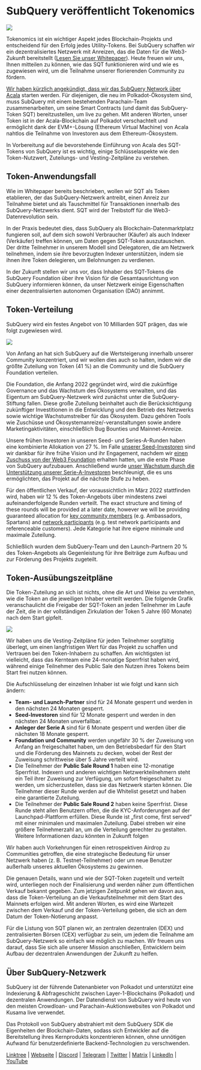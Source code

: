 # SubQuery veröffentlicht Tokenomics

![](https://miro.medium.com/max/1400/1*e42FM0TsNgOM3VacoctOzQ.png)

Tokenomics ist ein wichtiger Aspekt jedes Blockchain-Projekts und entscheidend für den Erfolg jedes Utility-Tokens. Bei SubQuery schaffen wir ein dezentralisiertes Netzwerk mit Anreizen, das die Daten für die Web3-Zukunft bereitstellt ([Lesen Sie unser Whitepaper](https://static.subquery.network/whitepaper.pdf)).  Heute freuen wir uns, Ihnen mitteilen zu können, wie das SQT funktionieren wird und wie es zugewiesen wird, um die Teilnahme unserer florierenden Community zu fördern.

[Wir haben kürzlich angekündigt, dass wir das SubQuery Network über Acala](./20211220-tokenomics.md) starten werden. Für diejenigen, die neu im Polkadot-Ökosystem sind, muss SubQuery mit einem bestehenden Parachain-Team zusammenarbeiten, um seine Smart Contracts (und damit das SubQuery-Token SQT) bereitzustellen, um live zu gehen. Mit anderen Worten, unser Token ist in der Acala-Blockchain auf Polkadot verschachtelt und ermöglicht dank der EVM+-Lösung (Ethereum Virtual Machine) von Acala nahtlos die Teilnahme von Investoren aus dem Ethereum-Ökosystem.

In Vorbereitung auf die bevorstehende Einführung von Acala des SQT-Tokens von SubQuery ist es wichtig, einige Schlüsselaspekte wie den Token-Nutzwert, Zuteilungs- und Vesting-Zeitpläne zu verstehen.

## Token-Anwendungsfall

Wie im Whitepaper bereits beschrieben, wollen wir SQT als Token etablieren, der das SubQuery-Netzwerk antreibt, einen Anreiz zur Teilnahme bietet und als Tauschmittel für Transaktionen innerhalb des SubQuery-Netzwerks dient. SQT wird der Treibstoff für die Web3-Datenrevolution sein.

In der Praxis bedeutet dies, dass SubQuery als Blockchain-Datenmarktplatz fungieren soll, auf dem sich sowohl Verbraucher (Käufer) als auch Indexer (Verkäufer) treffen können, um Daten gegen SQT-Token auszutauschen. Der dritte Teilnehmer in unserem Modell sind Delegatoren, die am Netzwerk teilnehmen, indem sie ihre bevorzugten Indexer unterstützen, indem sie ihnen ihre Token delegieren, um Belohnungen zu verdienen.

In der Zukunft stellen wir uns vor, dass Inhaber des SQT-Tokens die SubQuery Foundation über ihre Vision für die Gesamtausrichtung von SubQuery informieren können, da unser Netzwerk einige Eigenschaften einer dezentralisierten autonomen Organisation (DAO) annimmt.

## Token-Verteilung

SubQuery wird ein festes Angebot von 10 Milliarden SQT prägen, das wie folgt zugewiesen wird.

![](https://miro.medium.com/max/1400/0*eG2TM3J0NZDaT14m)

Von Anfang an hat sich SubQuery auf die Wertsteigerung innerhalb unserer Community konzentriert, und wir wollen dies auch so halten, indem wir die größte Zuteilung von Token (41 %) an die Community und die SubQuery Foundation verteilen.

Die Foundation, die Anfang 2022 gegründet wird, wird die zukünftige Governance und das Wachstum des Ökosystems verwalten, und das Eigentum am SubQuery-Netzwerk wird zunächst unter die SubQuery-Stiftung fallen. Diese große Zuteilung beinhaltet auch die Berücksichtigung zukünftiger Investitionen in die Entwicklung und den Betrieb des Netzwerks sowie wichtige Wachstumstreiber für das Ökosystem. Dazu gehören Tools wie Zuschüsse und Ökosystemanreize/-veranstaltungen sowie andere Marketingaktivitäten, einschließlich Bug Bounties und Mainnet-Anreize.

Unsere frühen Investoren in unseren Seed- und Series-A-Runden haben eine kombinierte Allokation von 27 %. Im Falle [unserer Seed-Investoren](./20210312-SubQuery-Raises-%241.8M-Seed-Round-for-Future-Expansion.md) sind wir dankbar für ihre frühe Vision und ihr Engagement, nachdem wir [einen Zuschuss von der Web3 Foundation](./20210207-SubQuery-Delivers-Its-Open-Source-SDK-Following-a-Web3-Foundation-Grant.md) erhalten hatten, um die erste Phase von SubQuery aufzubauen. Anschließend wurde [unser Wachstum durch die Unterstützung unserer Serie-A-Investoren](./20210908-SubQuery-Announces-US%249-Million-Funding-Round.md) beschleunigt, die es uns ermöglichten, das Projekt auf die nächste Stufe zu heben.

Für den öffentlichen Verkauf, der voraussichtlich im März 2022 stattfinden wird, haben wir 12 % des Token-Angebots über mindestens zwei aufeinanderfolgende Runden verteilt. The exact structure and timing of these rounds will be provided at a later date, however we will be providing guaranteed allocation for [key community members](./20210713-Introducing-the-SubQuery-Ambassador-Program.md) (e.g. Ambassadors, Spartans) and [network participants](./20211202-indexer-invitation.md) (e.g. test network participants and referenceable customers). Jede Kategorie hat ihre eigene minimale und maximale Zuteilung.

Schließlich wurden dem SubQuery-Team und den Launch-Partnern 20 % des Token-Angebots als Gegenleistung für ihre Beiträge zum Aufbau und zur Förderung des Projekts zugeteilt.

## Token-Ausübungszeitpläne

Die Token-Zuteilung an sich ist nichts, ohne die Art und Weise zu verstehen, wie die Token an die jeweiligen Inhaber verteilt werden. Die folgende Grafik veranschaulicht die Freigabe der SQT-Token an jeden Teilnehmer im Laufe der Zeit, die in der vollständigen Zirkulation der Token 5 Jahre (60 Monate) nach dem Start gipfelt.

![](https://miro.medium.com/max/1400/0*mfIBkH4SjFZgGuIq)

Wir haben uns die Vesting-Zeitpläne für jeden Teilnehmer sorgfältig überlegt, um einen langfristigen Wert für das Projekt zu schaffen und Vertrauen bei den Token-Inhabern zu schaffen. Am wichtigsten ist vielleicht, dass das Kernteam eine 24-monatige Sperrfrist haben wird, während einige Teilnehmer des Public Sale den Nutzen ihres Tokens beim Start frei nutzen können.

Die Aufschlüsselung der einzelnen Inhaber ist wie folgt und kann sich ändern:

- **Team- und Launch-Partner** sind für 24 Monate gesperrt und werden in den nächsten 24 Monaten gesperrt.
- **Seed-Investoren** sind für 12 Monate gesperrt und werden in den nächsten 24 Monaten unverfallbar.
- **Anleger der Serie A** sind für 6 Monate gesperrt und werden über die nächsten 18 Monate gesperrt.
- **Foundation und Community** werden ungefähr 30 % der Zuweisung von Anfang an freigeschaltet haben, um den Betriebsbedarf für den Start und die Förderung des Mainnets zu decken, wobei der Rest der Zuweisung schrittweise über 5 Jahre verteilt wird.
- Die Teilnehmer der **Public Sale Round 1** haben eine 12-monatige Sperrfrist. Indexern und anderen wichtigen Netzwerkteilnehmern steht ein Teil ihrer Zuweisung zur Verfügung, um sofort freigeschaltet zu werden, um sicherzustellen, dass sie das Netzwerk starten können. Die Teilnehmer dieser Runde werden auf die Whitelist gesetzt und haben eine garantierte Zuteilung.
- Die Teilnehmer der **Public Sale Round 2** haben keine Sperrfrist. Diese Runde steht allen Benutzern offen, die die KYC-Anforderungen auf der Launchpad-Plattform erfüllen. Diese Runde ist „first come, first served“ mit einer minimalen und maximalen Zuteilung. Dabei streben wir eine größere Teilnehmerzahl an, um die Verteilung gerechter zu gestalten. Weitere Informationen dazu könnten in Zukunft folgen

Wir haben auch Vorkehrungen für einen retrospektiven Airdrop zu Communities getroffen, die eine strategische Bedeutung für unser Netzwerk haben (z. B. Testnet-Teilnehmer) oder um neue Benutzer außerhalb unseres aktuellen Ökosystems zu gewinnen.

Die genauen Details, wann und wie der SQT-Token zugeteilt und verteilt wird, unterliegen noch der Finalisierung und werden näher zum öffentlichen Verkauf bekannt gegeben. Zum jetzigen Zeitpunkt gehen wir davon aus, dass die Token-Verteilung an die Verkaufsteilnehmer mit dem Start des Mainnets erfolgen wird. Mit anderen Worten, es wird eine Wartezeit zwischen dem Verkauf und der Token-Verteilung geben, die sich an dem Datum der Token-Notierung anpasst.

Für die Listung von SQT planen wir, an zentralen dezentralen (DEX) und zentralisierten Börsen (CEX) verfügbar zu sein, um jedem die Teilnahme am SubQuery-Netzwerk so einfach wie möglich zu machen. Wir freuen uns darauf, dass Sie sich alle unserer Mission anschließen, Entwicklern beim Aufbau der dezentralen Anwendungen der Zukunft zu helfen.

## Über SubQuery-Netzwerk

SubQuery ist der führende Datenanbieter von Polkadot und unterstützt eine Indexierung & Abfrageschicht zwischen Layer-1-Blockchains (Polkadot) und dezentralen Anwendungen. Der Datendienst von SubQuery wird heute von den meisten Crowdloan- und Parachain-Auktionswebsites von Polkadot und Kusama live verwendet.

Das Protokoll von SubQuery abstrahiert mit dem SubQuery SDK die Eigenheiten der Blockchain-Daten, sodass sich Entwickler auf die Bereitstellung ihres Kernprodukts konzentrieren können, ohne unnötigen Aufwand für benutzerdefinierte Backend-Technologien zu verschwenden.

​​​​[Linktree](https://linktr.ee/subquerynetwork) | [Webseite](https://subquery.network/) | [Discord](https://discord.com/invite/78zg8aBSMG) | [Telegram](https://t.me/subquerynetwork) | [Twitter](https://twitter.com/subquerynetwork) | [Matrix](https://matrix.to/#/#subquery:matrix.org) | [LinkedIn](https://www.linkedin.com/company/subquery) | [YouTube](https://www.youtube.com/channel/UCi1a6NUUjegcLHDFLr7CqLw)
